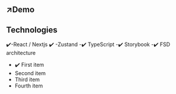 ## ↗️Demo

## Technologies
✔️-React / Nextjs
✔️ -Zustand
-✔️ TypeScript
-✔️ Storybook
-✔️ FSD architecture

* ✔️ First item
* Second item
* Third item
* Fourth item
